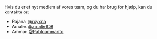 Hvis du er et nyt medlem af vores team, og du har brug for hjælp, kan du kontakte os:
- Rajana: [@rxyxna](https://github.com/Rxyxna)
- Amalie: [@amalie956](https://github.com/Amalie956)
- Ammar: [@Pabloammarito](https://github.com/Pabloammarito)
